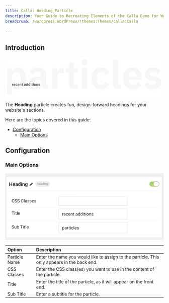 ```yaml
---
title: Calla: Heading Particle
description: Your Guide to Recreating Elements of the Calla Demo for WordPress
breadcrumb: /wordpress:WordPress/!themes:Themes/calla:Calla

---
```


## Introduction

![](assets/particle_heading1.jpeg)

The **Heading** particle creates fun, design-forward headings for your website's sections.

Here are the topics covered in this guide:

* [Configuration](#configuration)
    - [Main Options](#main-options)

## Configuration

### Main Options 

![](assets/particle_heading2.jpeg)

| Option        | Description                                                                                 |
| :-----        | :-----                                                                                      |
| Particle Name | Enter the name you would like to assign to the particle. This only appears in the back end. |
| CSS Classes   | Enter the CSS class(es) you want to use in the content of the particle.                     |
| Title         | Enter the title of the particle, as it will appear on the front end.                        |
| Sub Title     | Enter a subtitle for the particle.                                                          |